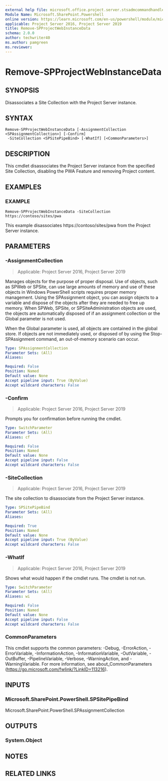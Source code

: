 ```yaml
---
external help file: microsoft.office.project.server.stsadmcommandhandler.dll-help.xml
Module Name: Microsoft.SharePoint.Powershell
online version: https://learn.microsoft.com/en-us/powershell/module/microsoft.sharepoint.powershell/remove-spprojectwebinstancedata
applicable: Project Server 2016, Project Server 2019
title: Remove-SPProjectWebInstanceData
schema: 2.0.0
author: techwriter40
ms.author: pamgreen
ms.reviewer:
---
```


# Remove-SPProjectWebInstanceData

## SYNOPSIS
Disassociates a Site Collection with the Project Server instance.

## SYNTAX

```
Remove-SPProjectWebInstanceData [-AssignmentCollection <SPAssignmentCollection>] [-Confirm]
 -SiteCollection <SPSitePipeBind> [-WhatIf] [<CommonParameters>]
```

## DESCRIPTION
This cmdlet disassociates the Project Server instance from the specified Site Collection, disabling the PWA Feature and removing Project content.

## EXAMPLES

### EXAMPLE
```
Remove-SPProjectWebInstanceData -SiteCollection https://contoso/sites/pwa
```

This example disassociates https://contoso/sites/pwa from the Project Server instance.

## PARAMETERS

### -AssignmentCollection

> Applicable: Project Server 2016, Project Server 2019

Manages objects for the purpose of proper disposal. Use of objects, such as SPWeb or SPSite, can use large amounts of memory and use of these objects in Windows PowerShell scripts requires proper memory management. Using the SPAssignment object, you can assign objects to a variable and dispose of the objects after they are needed to free up memory. When SPWeb, SPSite, or SPSiteAdministration objects are used, the objects are automatically disposed of if an assignment collection or the Global parameter is not used.

When the Global parameter is used, all objects are contained in the global store. If objects are not immediately used, or disposed of by using the Stop-SPAssignment command, an out-of-memory scenario can occur.

```yaml
Type: SPAssignmentCollection
Parameter Sets: (All)
Aliases:

Required: False
Position: Named
Default value: None
Accept pipeline input: True (ByValue)
Accept wildcard characters: False
```

### -Confirm

> Applicable: Project Server 2016, Project Server 2019

Prompts you for confirmation before running the cmdlet.

```yaml
Type: SwitchParameter
Parameter Sets: (All)
Aliases: cf

Required: False
Position: Named
Default value: None
Accept pipeline input: False
Accept wildcard characters: False
```

### -SiteCollection

> Applicable: Project Server 2016, Project Server 2019

The site collection to disassociate from the Project Server instance.

```yaml
Type: SPSitePipeBind
Parameter Sets: (All)
Aliases:

Required: True
Position: Named
Default value: None
Accept pipeline input: True (ByValue)
Accept wildcard characters: False
```

### -WhatIf

> Applicable: Project Server 2016, Project Server 2019

Shows what would happen if the cmdlet runs.
The cmdlet is not run.

```yaml
Type: SwitchParameter
Parameter Sets: (All)
Aliases: wi

Required: False
Position: Named
Default value: None
Accept pipeline input: False
Accept wildcard characters: False
```

### CommonParameters
This cmdlet supports the common parameters: -Debug, -ErrorAction, -ErrorVariable, -InformationAction, -InformationVariable, -OutVariable, -OutBuffer, -PipelineVariable, -Verbose, -WarningAction, and -WarningVariable. For more information, see about_CommonParameters (https://go.microsoft.com/fwlink/?LinkID=113216).

## INPUTS

### Microsoft.SharePoint.PowerShell.SPSitePipeBind
Microsoft.SharePoint.PowerShell.SPAssignmentCollection

## OUTPUTS

### System.Object

## NOTES

## RELATED LINKS
